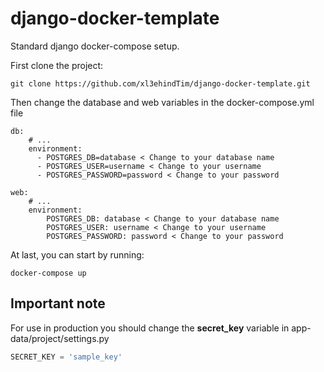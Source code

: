 # django-docker-template

Standard django docker-compose setup.

First clone the project:
```commandline
git clone https://github.com/xl3ehindTim/django-docker-template.git
```

Then change the database and web variables in the docker-compose.yml file
```
db:
    # ...
    environment:
      - POSTGRES_DB=database < Change to your database name
      - POSTGRES_USER=username < Change to your username
      - POSTGRES_PASSWORD=password < Change to your password

```
```
web:
    # ...
    environment:
        POSTGRES_DB: database < Change to your database name
        POSTGRES_USER: username < Change to your username
        POSTGRES_PASSWORD: password < Change to your password
```

At last, you can start by running: 
```commandline
docker-compose up
```

## Important note
For use in production you should change the **secret_key** variable in app-data/project/settings.py
```python
SECRET_KEY = 'sample_key'
```
